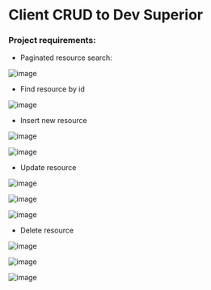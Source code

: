# Client CRUD to Dev Superior

### Project requirements:

 - Paginated resource search:
   
![image](https://github.com/paulovitorc1/client-crud/assets/96089877/ad90c3a6-5cf0-40d3-b716-df2d63194541)

 
 - Find resource by id

![image](https://github.com/paulovitorc1/client-crud/assets/96089877/982d216c-3d35-4fee-a523-09af0ede6439)


 - Insert new resource

![image](https://github.com/paulovitorc1/client-crud/assets/96089877/5c571052-b83c-4393-abfe-dc44f5850774)

![image](https://github.com/paulovitorc1/client-crud/assets/96089877/8066d47e-8564-4401-9215-1b763f90b2ce)

 
 - Update resource

![image](https://github.com/paulovitorc1/client-crud/assets/96089877/2d6f6b7b-d3b3-48b2-b73d-58c7e7e2e2a7)

![image](https://github.com/paulovitorc1/client-crud/assets/96089877/4f9e97ed-00ab-4ced-be83-d579a45ff1b6)

![image](https://github.com/paulovitorc1/client-crud/assets/96089877/93f3573d-1584-46c3-bd5d-24dad7eae1f0)


 - Delete resource

![image](https://github.com/paulovitorc1/client-crud/assets/96089877/ba3839ff-8f03-4d3e-b86a-cd6467190226)

![image](https://github.com/paulovitorc1/client-crud/assets/96089877/c685119c-f88f-455f-a222-52184f93723d)

![image](https://github.com/paulovitorc1/client-crud/assets/96089877/f9b1f59c-24b2-403a-a08d-2fe9aa95d13a)

